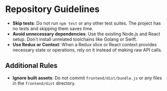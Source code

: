 # Repository Guidelines

- **Skip tests**: Do not run `npm test` or any other test suites. The project has no tests and skipping them saves time.
- **Avoid unnecessary dependencies**: Use the existing Node.js and React setup. Don't install unrelated toolchains like Golang or Swift.
- **Use Redux or Context**: When a Redux slice or React context provides necessary state or operations, rely on it instead of making raw API calls.

## Additional Rules

- **Ignore built assets**: Do not commit `frontend/dist/bundle.js` or any files in the `frontend/dist` directory.
